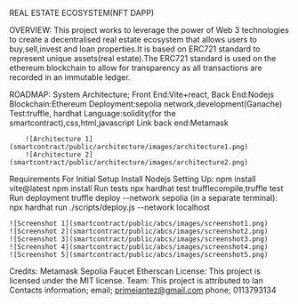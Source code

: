REAL ESTATE ECOSYSTEM(NFT DAPP)

OVERVIEW:       This project works to leverage the power of Web 3 technologies to create a decentralised real estate ecosystem that allows users to buy,sell,invest and loan properties.It is based on ERC721 standard to represent unique assets(real estate).The ERC721 standard is used on the ethereum blockchain to allow for transparency as all transactions are recorded in an immutable ledger.

ROADMAP:
    System Architecture;
        Front End:Vite+react,
        Back End:Nodejs
        Blockchain:Ethereum
        Deployment:sepolia network,development(Ganache)
        Test:truffle, hardhat
        Language:solidity(for the smartcontract),css,html,javascript
        Link back end:Metamask

        ![Architecture 1](smartcontract/public/architecture/images/architecture1.png)
        ![Architecture 2](smartcontract/public/architecture/images/architecture2.png)

Requirements For Initial Setup
    Install Nodejs
Setting Up:
        npm install vite@latest
        npm install
Run tests
    npx hardhat test
    trufflecompile,truffle test
Run deployment
    truffle deploy --network sepolia
    (in a separate terminal): npx hardhat run ./scripts/deploy.js --network localhost

    ![Screenshot 1](smartcontract/public/abcs/images/screenshot1.png)
    ![Screenshot 2](smartcontract/public/abcs/images/screenshot2.png)
    ![Screenshot 3](smartcontract/public/abcs/images/screenshot3.png)
    ![Screenshot 4](smartcontract/public/abcs/images/screenshot4.png)
    ![Screenshot 5](smartcontract/public/abcs/images/screenshot5.png)

Credits:
    Metamask
    Sepolia Faucet
    Etherscan
License: 
    This project is licensed under the MIT license.
Team:
    This project is attributed to Ian
Contacts information;
    email; primeiantez@gmail.com
    phone; 0113793134